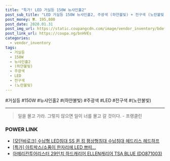 ```yaml
--- 
title: "특가! LED 거실등 150W 뉴샤인홀2" 
post_sub_title: "LED 거실등 150W 뉴샤인홀2, 주광색 (하얀불빛) + 전구색 (노란불빛)" 
post_money: ₩. 195,800 
post_date: 2020.01.31 
post_img_url: https://static.coupangcdn.com/image/vendor_inventory/bdef/b9b1f4d8a67983070032d8b4ebacea5212985010f61de8ae349877d8c058.jpg 
post_link_url: https://coupa.ng/bnHVEs 
categories: 
  - vendor_inventory 
tags: 
  - 거실등 
  - 150W 
  - 뉴샤인홀2 
  - (하얀불빛) 
  - 주광색 
  - LED 
  - 전구색 
  - (노란불빛) 
--- 
```

  #거실등 #150W #뉴샤인홀2 #(하얀불빛) #주광색 #LED #전구색 #(노란불빛) 
<hr> 

> 일을 몰고 가라. 그렇지 않으면 일이 너를 몰고 갈 것이다. - 프랭클린 


### POWER LINK

* <a href="https://blog.naver.com/an0733/221784806534" target="_blank">[모던바로크] 수납형 LED침대 SS 퀸 킹 평상형침대 수납침대 헤드리스 헤드하프</a>
* <a href="https://blog.naver.com/santokki14/221790377060" target="_blank">[특가] 아트박스/소품이 한자리에 LED 쁘띠...</a>
* <a href="https://blog.naver.com/sakai111/221781123066" target="_blank">아메리칸투어리스터 29인치 하드캐리어 ELLEN캐리어 TSA BLUE (DO871003)</a>
